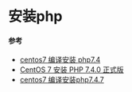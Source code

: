 # 安装php

#### 参考
* [centos7 编译安装 php7.4](https://www.cnblogs.com/liubaoqing/p/12176017.html)
* [CentOS 7 安装 PHP 7.4.0 正式版](https://cloud.tencent.com/developer/article/1689966)
* [centos7 编译安装php7.4.7](https://blog.csdn.net/kina100/article/details/107006164)